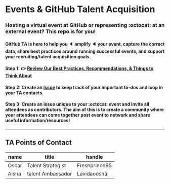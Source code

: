 # Events & GitHub Talent Acquisition 
### Hosting a virtual event at GitHub or representing :octocat: at an external event? This repo is for you! 

#### GitHub TA is here to help you :speaker: amplify :speaker: your event, capture the correct data, share best practices around running successful events, and support your recruiting/talent acquisition goals. 

#### Step 1: :point_right: [Review Our Best Practices, Recommendations, & Things to Think About](https://github.com/kirstenwright/events-and-talent/blob/master/Best%20Practices%20%26%20Recommendations.md#best-practices-recommendations-things-to-think-about)

#### Step 2: Create an [Issue](https://github.com/kirstenwright/events-and-talent/issues/new/choose) to keep track of your important to-dos and loop in your TA contacts. 

#### Step 3: Create an issue unique to your :octocat: event and invite all attendees as contributors. The aim of this is to create a community where your attendees can come together post event to network and share useful information/resources!
 --- 


TA Points of Contact 
-----
| name | title | handle | 
| ----- | ------| ------- | 
|Oscar | Talent Strategist | Freshprince95 | 
| Aisha | talent Ambassador | Lavidaoosha | 
